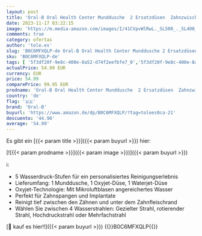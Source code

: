 ```yaml
---
layout: post
title: 'Oral-B Oral Health Center Munddusche  2 Ersatzdüsen  Zahnzwischenraumreiniger für sanfte Zahnreinigung & gesünderes Zahnfleisch  mit Oxyjet-Technologie  5 Druckstufen für Zahnpflege  weiß/blau'
date: 2023-11-17 03:22:15
image: 'https://m.media-amazon.com/images/I/41CVpvWlRwL._SL500_._SL400_.jpg'
comments: true
category: ofertas
author: 'tole.es'
slug: 'B0C6MFXQLP-de Oral-B Oral Health Center Munddusche 2 Ersatzdüsen...'
sku: 'B0C6MFXQLP-de'
tags: [ '5f3df20f-9e8c-400e-8a52-d74f2eefbfe7_0','5f3df20f-9e8c-400e-8a52-d74f2eefbfe7_7901','Arborist Merchandising Root','Custom Stores','Danke Mama','Drogerie & Körperpflege','Interdentalreinigung','Mund- & Zahnpflege','Mundduschen','Self Service','oral-b','🇩🇪', ]
actualPrice: 54.99 EUR
currency: EUR
price: 54.99
comparePrice: 99.95 EUR
prodname: 'Oral-B Oral Health Center Munddusche  2 Ersatzdüsen  Zahnzwischenraumreiniger für sanfte Zahnreinigung & gesünderes Zahnfleisch  mit Oxyjet-Technologie  5 Druckstufen für Zahnpflege  weiß/blau'
country: 'de'
flag: '🇩🇪'
brand: 'Oral-B'
buyurl: 'https://www.amazon.de/dp/B0C6MFXQLP/?tag=tolees0ca-21'
descuento: '44.98'
average: '54.99'
---
```


Es gibt ein [{{< param title >}}]({{< param buyurl >}}) hier:

[![{{< param prodname >}}]({{< param image >}})]({{< param buyurl >}})

ℹ️:

- 5 Wasserdruck-Stufen für ein personalisiertes Reinigungserlebnis
- Lieferumfang: 1 Munddusche, 1 Oxyjet-Düse, 1 Waterjet-Düse
- Oxyjet-Technologie: Mit Mikroluftblasen angereichertes Wasser
- Perfekt für Zahnspangen und Implantate
- Reinigt tief zwischen den Zähnen und unter dem Zahnfleischrand
- Wählen Sie zwischen 4 Wasserstrahlen: Gezielter Strahl, rotierender Strahl, Hochdruckstrahl oder Mehrfachstrahl

[🛒 kauf es hier!!]({{< param buyurl >}})
{{<world>}}B0C6MFXQLP{{</world>}}
